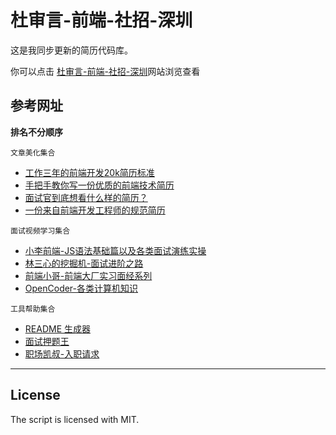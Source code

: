 # 杜审言-前端-社招-深圳

这是我同步更新的简历代码库。

你可以点击 [杜审言-前端-社招-深圳](https://dushenyan-resume.netlify.app/)网站浏览查看

## 参考网址
**排名不分顺序** 

`文章美化集合`
- [工作三年的前端开发20k简历标准](https://juejin.cn/post/6995109164712214564)
- [手把手教你写一份优质的前端技术简历](https://juejin.cn/post/6844903638440116237)
- [面试官到底想看什么样的简历？](https://juejin.cn/post/6844903879973273607)
- [一份来自前端开发工程师的规范简历](https://zhuanlan.zhihu.com/p/29046955)

`面试视频学习集合`
- [小李前端-JS语法基础篇以及各类面试演练实操](https://space.bilibili.com/487429033/?spm_id_from=333.999.0.0)
- [林三心的挖掘机-面试进阶之路](https://space.bilibili.com/74475600/channel/seriesdetail?sid=502323)
- [前端小哥-前端大厂实习面经系列](https://space.bilibili.com/141227835/?spm_id_from=333.999.0.0)
- [OpenCoder-各类计算机知识](https://space.bilibili.com/516201363/?spm_id_from=333.999.0.0)

`工具帮助集合`
- [README 生成器](https://readme.rustc.cloud/zh)
- [面试押题王](https://yatiwang.chat/)
- [职场凯叔-入职请求](https://space.bilibili.com/551993904/?spm_id_from=333.999.0.0)

----

## License

The script is licensed with MIT.
